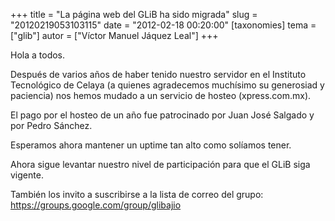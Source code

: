 +++
title = "La página web del GLiB ha sido migrada"
slug = "20120219053103115"
date = "2012-02-18 00:20:00"
[taxonomies]
tema = ["glib"]
autor = ["Víctor Manuel Jáquez Leal"]
+++

Hola a todos.

Después de varios años de haber tenido nuestro servidor en el Instituto
Tecnológico de Celaya (a quienes agradecemos muchísimo su generosiad y
paciencia) nos hemos mudado a un servicio de hosteo (xpress.com.mx).

El pago por el hosteo de un año fue patrocinado por Juan José Salgado y
por Pedro Sánchez.

Esperamos ahora mantener un uptime tan alto como solíamos tener.

Ahora sigue levantar nuestro nivel de participación para que el GLiB
siga vigente.

También los invito a suscribirse a la lista de correo del grupo:
<a href="https://groups.google.com/group/glibajio">https://groups.google.com/group/glibajio</a>

